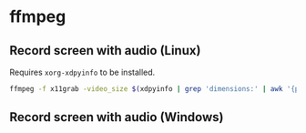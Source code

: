 # ffmpeg

## Record screen with audio (Linux)

Requires `xorg-xdpyinfo` to be installed.

```bash
ffmpeg -f x11grab -video_size $(xdpyinfo | grep 'dimensions:' | awk '{print $2;}') -i :0.0 -f alsa -i default -c:v libx264 -preset ultrafast -c:a aac -b:a 128k recorded_at-"`date +'%Y-%m-%d %H:%M:%S'`".mp4`
```

## Record screen with audio (Windows)

